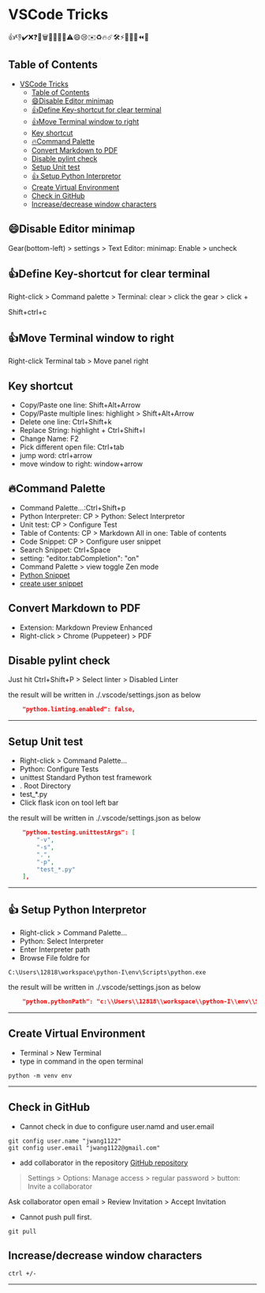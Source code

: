 # VSCode Tricks

👍👎✔️❌❓💾🗑📝📓📒💡⚠️😄😢✉️♻️🔥☄️🛠⚡️📐🎯📄⏪📌

## Table of Contents
- [VSCode Tricks](#vscode-tricks)
  - [Table of Contents](#table-of-contents)
  - [😄Disable Editor minimap](#disable-editor-minimap)
  - [👍Define Key-shortcut for clear terminal](#define-key-shortcut-for-clear-terminal)
  - [👍Move Terminal window to right](#move-terminal-window-to-right)
  - [Key shortcut](#key-shortcut)
  - [🔥Command Palette](#command-palette)
  - [Convert Markdown to PDF](#convert-markdown-to-pdf)
  - [Disable pylint check](#disable-pylint-check)
  - [Setup Unit test](#setup-unit-test)
  - [👍 Setup Python Interpretor](#-setup-python-interpretor)
  - [Create Virtual Environment](#create-virtual-environment)
  - [Check in GitHub](#check-in-github)
  - [Increase/decrease window characters](#increasedecrease-window-characters)

## 😄Disable Editor minimap

Gear(bottom-left) > settings > Text Editor: minimap: Enable > uncheck
 
## 👍Define Key-shortcut for clear terminal
Right-click > Command palette > Terminal: clear > click the gear > click +

Shift+ctrl+c

## 👍Move Terminal window to right

Right-click Terminal tab > Move panel right

## Key shortcut
* Copy/Paste one line: Shift+Alt+Arrow
* Copy/Paste multiple lines: highlight > Shift+Alt+Arrow
* Delete one line: Ctrl+Shift+k
* Replace String: highlight + Ctrl+Shift+l
* Change Name: F2
* Pick different open file: Ctrl+tab
* jump word: ctrl+arrow
* move window to right: window+arrow

## 🔥Command Palette
* Command Palette...:Ctrl+Shift+p
* Python Interpreter: CP > Python: Select Interpretor
* Unit test: CP > Configure Test
* Table of Contents: CP > Markdown All in one: Table of contents
* Code Snippet: CP > Configure user snippet
* Search Snippet: Ctrl+Space
* setting: "editor.tabCompletion": "on"
* Command Palette > view toggle Zen mode
* [Python Snippet](/Users/12818/AppData/Roaming/Code/User/snippets/python.json)
* [create user snippet](https://code.visualstudio.com/docs/editor/userdefinedsnippets)

## Convert Markdown to PDF
* Extension: Markdown Preview Enhanced
* Right-click > Chrome (Puppeteer) > PDF

## Disable pylint check
Just hit Ctrl+Shift+P > Select linter > Disabled Linter

the result will be written in ./.vscode/settings.json as below
```json
    "python.linting.enabled": false,
```
---

## Setup Unit test
* Right-click > Command Palette... 
* Python: Configure Tests
* unittest Standard Python test framework
* . Root Directory
* test_*.py
* Click flask icon on tool left bar

the result will be written in ./.vscode/settings.json as below
```json
    "python.testing.unittestArgs": [
        "-v",
        "-s",
        ".",
        "-p",
        "test_*.py"
    ],

```
---

## 👍 Setup Python Interpretor
* Right-click > Command Palette... 
* Python: Select Interpreter
* Enter Interpreter path
* Browse File foldre for 
```
C:\Users\12818\workspace\python-I\env\Scripts\python.exe
```

the result will be written in ./.vscode/settings.json as below
```json
    "python.pythonPath": "c:\\Users\\12818\\workspace\\python-I\\env\\Scripts\\python.exe",
```
---

## Create Virtual Environment
* Terminal > New Terminal
* type in command in the open terminal
```
python -m venv env
```
---

## Check in GitHub
* Cannot check in due to configure user.namd and user.email
```
git config user.name "jwang1122"
git config user.email "jwang1122@gmail.com"
```
* add collaborator in the repository
[GitHub repository](https://github.com/jwang1122/python1)

> Settings > Options: Manage access > regular password > button: Invite a collaborator

Ask collaborator open email > Review Invitation > Accept Invitation

* Cannot push
    pull first.
```
git pull
```

## Increase/decrease window characters

```
ctrl +/-
```
---


